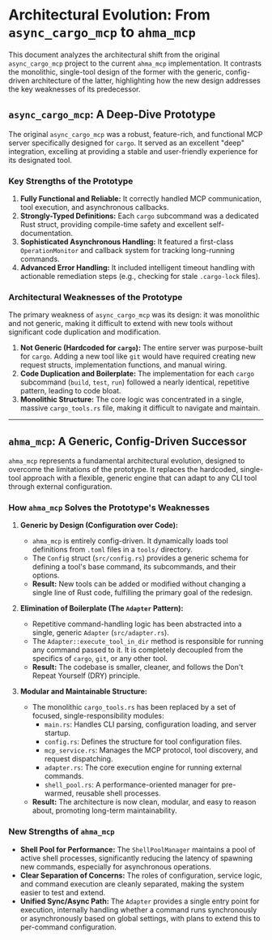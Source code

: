 # Architectural Evolution: From `async_cargo_mcp` to `ahma_mcp`

This document analyzes the architectural shift from the original `async_cargo_mcp` project to the current `ahma_mcp` implementation. It contrasts the monolithic, single-tool design of the former with the generic, config-driven architecture of the latter, highlighting how the new design addresses the key weaknesses of its predecessor.

## `async_cargo_mcp`: A Deep-Dive Prototype

The original `async_cargo_mcp` was a robust, feature-rich, and functional MCP server specifically designed for `cargo`. It served as an excellent "deep" integration, excelling at providing a stable and user-friendly experience for its designated tool.

### Key Strengths of the Prototype

1.  **Fully Functional and Reliable:** It correctly handled MCP communication, tool execution, and asynchronous callbacks.
2.  **Strongly-Typed Definitions:** Each `cargo` subcommand was a dedicated Rust struct, providing compile-time safety and excellent self-documentation.
3.  **Sophisticated Asynchronous Handling:** It featured a first-class `OperationMonitor` and callback system for tracking long-running commands.
4.  **Advanced Error Handling:** It included intelligent timeout handling with actionable remediation steps (e.g., checking for stale `.cargo-lock` files).

### Architectural Weaknesses of the Prototype

The primary weakness of `async_cargo_mcp` was its design: it was monolithic and not generic, making it difficult to extend with new tools without significant code duplication and modification.

1.  **Not Generic (Hardcoded for `cargo`):** The entire server was purpose-built for `cargo`. Adding a new tool like `git` would have required creating new request structs, implementation functions, and manual wiring.
2.  **Code Duplication and Boilerplate:** The implementation for each `cargo` subcommand (`build`, `test`, `run`) followed a nearly identical, repetitive pattern, leading to code bloat.
3.  **Monolithic Structure:** The core logic was concentrated in a single, massive `cargo_tools.rs` file, making it difficult to navigate and maintain.

---

## `ahma_mcp`: A Generic, Config-Driven Successor

`ahma_mcp` represents a fundamental architectural evolution, designed to overcome the limitations of the prototype. It replaces the hardcoded, single-tool approach with a flexible, generic engine that can adapt to any CLI tool through external configuration.

### How `ahma_mcp` Solves the Prototype's Weaknesses

1.  **Generic by Design (Configuration over Code):**

    - `ahma_mcp` is entirely config-driven. It dynamically loads tool definitions from `.toml` files in a `tools/` directory.
    - The `Config` struct (`src/config.rs`) provides a generic schema for defining a tool's base command, its subcommands, and their options.
    - **Result:** New tools can be added or modified without changing a single line of Rust code, fulfilling the primary goal of the redesign.

2.  **Elimination of Boilerplate (The `Adapter` Pattern):**

    - Repetitive command-handling logic has been abstracted into a single, generic `Adapter` (`src/adapter.rs`).
    - The `Adapter::execute_tool_in_dir` method is responsible for running any command passed to it. It is completely decoupled from the specifics of `cargo`, `git`, or any other tool.
    - **Result:** The codebase is smaller, cleaner, and follows the Don't Repeat Yourself (DRY) principle.

3.  **Modular and Maintainable Structure:**
    - The monolithic `cargo_tools.rs` has been replaced by a set of focused, single-responsibility modules:
      - `main.rs`: Handles CLI parsing, configuration loading, and server startup.
      - `config.rs`: Defines the structure for tool configuration files.
      - `mcp_service.rs`: Manages the MCP protocol, tool discovery, and request dispatching.
      - `adapter.rs`: The core execution engine for running external commands.
      - `shell_pool.rs`: A performance-oriented manager for pre-warmed, reusable shell processes.
    - **Result:** The architecture is now clean, modular, and easy to reason about, promoting long-term maintainability.

### New Strengths of `ahma_mcp`

- **Shell Pool for Performance:** The `ShellPoolManager` maintains a pool of active shell processes, significantly reducing the latency of spawning new commands, especially for asynchronous operations.
- **Clear Separation of Concerns:** The roles of configuration, service logic, and command execution are cleanly separated, making the system easier to test and extend.
- **Unified Sync/Async Path:** The `Adapter` provides a single entry point for execution, internally handling whether a command runs synchronously or asynchronously based on global settings, with plans to extend this to per-command configuration.
